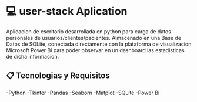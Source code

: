 # 💻 user-stack Aplication 

Aplicacion de escritorio desarrollada en python para carga de datos personales de usuarios/clientes/pacientes. Almacenado en una Base de Datos de SQLite, conectada directamente con la plataforma de visualizacion Microsoft Power Bi para poder observar en un dashboard las estadisticas de dicha informacion.

## 📋 Tecnologias y Requisitos
-Python
-Tkinter
-Pandas
-Seaborn
-Matplot
-SQLite
-Power Bi

